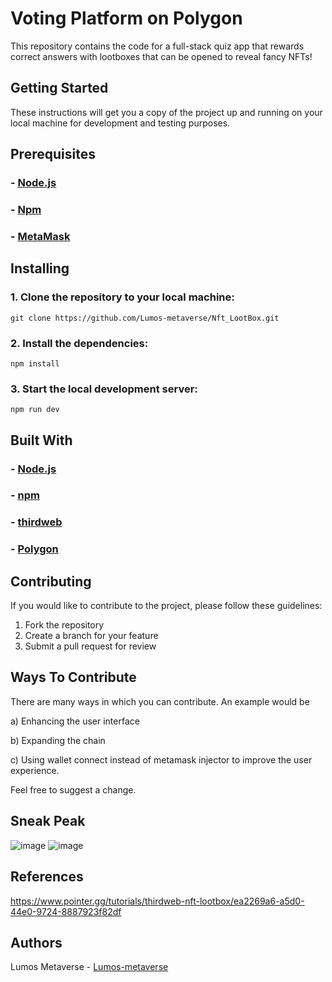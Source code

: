 # Voting Platform on Polygon

This repository contains the code for a full-stack quiz app that rewards correct answers with lootboxes that can be opened to reveal fancy NFTs! 
## Getting Started

These instructions will get you a copy of the project up and running on your local machine for development and testing purposes.

## Prerequisites

### - [Node.js](https://nodejs.org/)
### - [Npm](https://www.npmjs.com/)
### - [MetaMask](https://metamask.io/)


## Installing

### 1. Clone the repository to your local machine:
```
git clone https://github.com/Lumos-metaverse/Nft_LootBox.git
```

### 2. Install the dependencies:
```
npm install
```

### 3. Start the local development server:
```
npm run dev
```

## Built With

### - [Node.js](https://nodejs.org/)
### - [npm](https://www.npmjs.com/)
### - [thirdweb](https://github.com/nftlabs/nftlabs-sdk-ts)
### - [Polygon](https://www.polygon.technology/)

## Contributing

If you would like to contribute to the project, please follow these guidelines:

1. Fork the repository
2. Create a branch for your feature
3. Submit a pull request for review

## Ways To Contribute 

There are many ways in which you can contribute. An example would be

a) Enhancing the user interface 

b) Expanding the chain 

c) Using wallet connect instead of metamask injector to improve the user experience.

Feel free to suggest a change.

## Sneak Peak

![image](https://user-images.githubusercontent.com/28181759/208119041-4c468797-d548-4f1d-a6c6-81193d609392.png)
![image](https://user-images.githubusercontent.com/28181759/208119088-a8b6c0b1-4009-4284-8c6a-55dcde80f33a.png)


## References

https://www.pointer.gg/tutorials/thirdweb-nft-lootbox/ea2269a6-a5d0-44e0-9724-8887923f82df

## Authors
Lumos Metaverse - [Lumos-metaverse](https://github.com/Lumos-metaverse)

